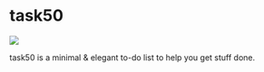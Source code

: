 # task50

![](https://i.imgur.com/9dFEzyF.jpg)

task50 is a minimal & elegant to-do list to help you get stuff done.
